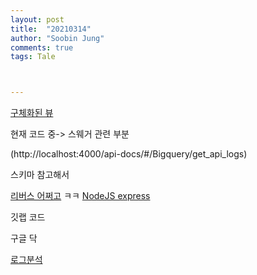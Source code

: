 ```yaml
---
layout: post
title:  "20210314"
author: "Soobin Jung"
comments: true
tags: Tale



---
```


[구체화된 뷰](https://cloud.google.com/bigquery/docs/materialized-views-intro?hl=ko)

현재 코드 중-> 스웨거 관련 부분

(http://localhost:4000/api-docs/#/Bigquery/get_api_logs)

스키마 참고해서 

[리버스 어쩌고](http://x3.webscada.kr)
ㅋㅋ
[NodeJS express](https://expressjs.com/ko/4x/api.html#app)

깃랩 코드 

구글 닥

[로그분석](https://marketology.co.kr/all-category/analytics/%EC%9B%B9-%EB%A1%9C%EA%B7%B8%EB%B6%84%EC%84%9D%EC%9D%B4%EB%9E%80/) 
